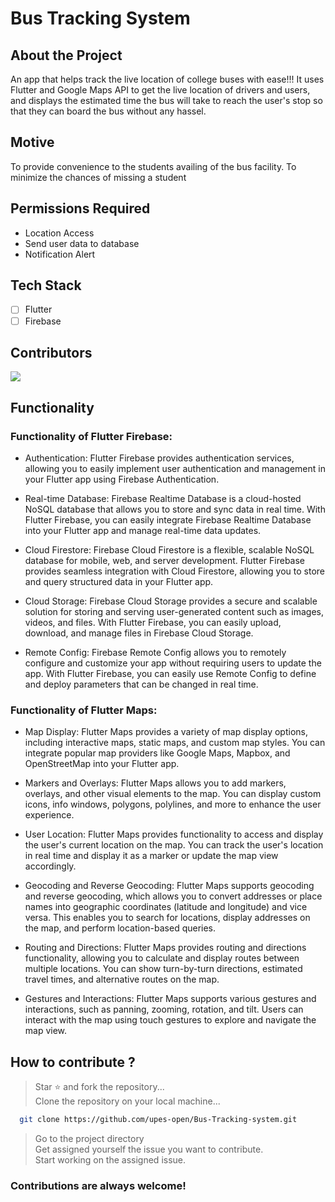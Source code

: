 # Bus Tracking System

## About the Project
An app that helps track the live location of college buses with ease!!!
It uses Flutter and Google Maps API to get the live location of drivers and users,
and displays the estimated time the bus will take to reach the user's stop 
so that they can board the bus without any hassel.

## Motive
To provide convenience to the students availing of the bus facility.
To minimize the chances of missing a student 

## Permissions Required
-  Location Access
-  Send user data to database
-  Notification Alert

## Tech Stack
- [ ] Flutter
- [ ] Firebase

## Contributors
<img src = "https://contrib.rocks/image?repo=upes-open/Bus-Tracking-system">

## Functionality
### Functionality of Flutter Firebase:

- Authentication: Flutter Firebase provides authentication services, allowing you to easily implement user authentication and management in your Flutter app using Firebase Authentication.

- Real-time Database: Firebase Realtime Database is a cloud-hosted NoSQL database that allows you to store and sync data in real time. With Flutter Firebase, you can easily integrate Firebase Realtime Database into your Flutter app and manage real-time data updates.

- Cloud Firestore: Firebase Cloud Firestore is a flexible, scalable NoSQL database for mobile, web, and server development. Flutter Firebase provides seamless integration with Cloud Firestore, allowing you to store and query structured data in your Flutter app.

- Cloud Storage: Firebase Cloud Storage provides a secure and scalable solution for storing and serving user-generated content such as images, videos, and files. With Flutter Firebase, you can easily upload, download, and manage files in Firebase Cloud Storage.

- Remote Config: Firebase Remote Config allows you to remotely configure and customize your app without requiring users to update the app. With Flutter Firebase, you can easily use Remote Config to define and deploy parameters that can be changed in real time.

### Functionality of Flutter Maps:

- Map Display: Flutter Maps provides a variety of map display options, including interactive maps, static maps, and custom map styles. You can integrate popular map providers like Google Maps, Mapbox, and OpenStreetMap into your Flutter app.

- Markers and Overlays: Flutter Maps allows you to add markers, overlays, and other visual elements to the map. You can display custom icons, info windows, polygons, polylines, and more to enhance the user experience.

- User Location: Flutter Maps provides functionality to access and display the user's current location on the map. You can track the user's location in real time and display it as a marker or update the map view accordingly.

- Geocoding and Reverse Geocoding: Flutter Maps supports geocoding and reverse geocoding, which allows you to convert addresses or place names into geographic coordinates (latitude and longitude) and vice versa. This enables you to search for locations, display addresses on the map, and perform location-based queries.

- Routing and Directions: Flutter Maps provides routing and directions functionality, allowing you to calculate and display routes between multiple locations. You can show turn-by-turn directions, estimated travel times, and alternative routes on the map.

- Gestures and Interactions: Flutter Maps supports various gestures and interactions, such as panning, zooming, rotation, and tilt. Users can interact with the map using touch gestures to explore and navigate the map view.


## How to contribute ?
> Star ⭐ and fork the repository... <br>
> Clone the repository on your local machine... <br>
```bash
  git clone https://github.com/upes-open/Bus-Tracking-system.git
```
> Go to the project directory <br>
> Get assigned yourself the issue you want to contribute.<br>
> Start working on the assigned issue.<br>

### Contributions are always welcome!
